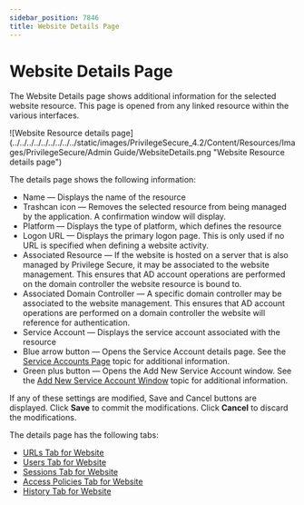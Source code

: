 ```yaml
---
sidebar_position: 7846
title: Website Details Page
---
```


# Website Details Page

The Website Details page shows additional information for the selected website resource. This page is opened from any linked resource within the various interfaces.

![Website Resource details page](../../../../../../../../../static/images/PrivilegeSecure_4.2/Content/Resources/Images/PrivilegeSecure/Admin Guide/WebsiteDetails.png "Website Resource details page")

The details page shows the following information:

* Name — Displays the name of the resource
* Trashcan icon — Removes the selected resource from being managed by the application. A confirmation window will display.
* Platform — Displays the type of platform, which defines the resource
* Logon URL — Displays the primary logon page. This is only used if no URL is specified when defining a website activity.
* Associated Resource — If the website is hosted on a server that is also managed by Privilege Secure, it may be associated to the website management. This ensures that AD account operations are performed on the domain controller the website resource is bound to.
* Associated Domain Controller — A specific domain controller may be associated to the website management. This ensures that AD account operations are performed on a domain controller the website will reference for authentication.
* Service Account — Displays the service account associated with the resource
* Blue arrow button — Opens the Service Account details page. See the [Service Accounts Page](../../../Configuration/Page/ServiceAccounts "Service Accounts Page") topic for additional information.
* Green plus button — Opens the Add New Service Account window. See the [Add New Service Account Window](../../Window/Resources/AddNewServiceAccount "Add New Service Account Window") topic for additional information.

If any of these settings are modified, Save and Cancel buttons are displayed. Click **Save** to commit the modifications. Click **Cancel** to discard the modifications.

The details page has the following tabs:

* [URLs Tab for Website](../../Tab/Resources/URLsWebsite "URLs Tab for Website")
* [Users Tab for Website](../../Tab/Resources/UsersWebsite "Users Tab for Website")
* [Sessions Tab for Website](../../Tab/Resources/SessionsWebsite "Sessions Tab for Website")
* [Access Policies Tab for Website](../../Tab/Resources/AccessPoliciesWebsite "Access Policies Tab for Website")
* [History Tab for Website](../../Tab/Resources/HistoryWebsite "History Tab for Website")